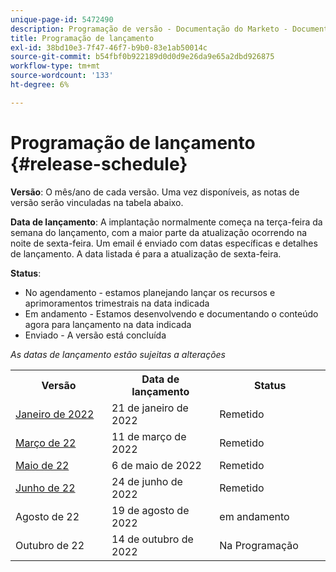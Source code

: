 ```yaml
---
unique-page-id: 5472490
description: Programação de versão - Documentação do Marketo - Documentação do produto
title: Programação de lançamento
exl-id: 38bd10e3-7f47-46f7-b9b0-83e1ab50014c
source-git-commit: b54fbf0b922189d0d0d9e26da9e65a2dbd926875
workflow-type: tm+mt
source-wordcount: '133'
ht-degree: 6%

---
```


# Programação de lançamento {#release-schedule}

**Versão**: O mês/ano de cada versão. Uma vez disponíveis, as notas de versão serão vinculadas na tabela abaixo.

**Data de lançamento**: A implantação normalmente começa na terça-feira da semana do lançamento, com a maior parte da atualização ocorrendo na noite de sexta-feira. Um email é enviado com datas específicas e detalhes de lançamento. A data listada é para a atualização de sexta-feira.

**Status**:

* No agendamento - estamos planejando lançar os recursos e aprimoramentos trimestrais na data indicada
* Em andamento - Estamos desenvolvendo e documentando o conteúdo agora para lançamento na data indicada
* Enviado - A versão está concluída

_As datas de lançamento estão sujeitas a alterações_

<table> 
 <colgroup> 
  <col> 
  <col> 
  <col> 
 </colgroup>
 <tbody> 
  <tr> 
   <th width="250px">Versão</th>
   <th width="250px">Data de lançamento</th>
   <th width="250px">Status</th>
  </tr>
  <tr> 
   <td><a href="/help/marketo/release-notes/previous-releases/2022/release-notes-jan-22.md">Janeiro de 2022</a></td>
   <td>21 de janeiro de 2022</td>
   <td>Remetido</td>
  </tr>
  <tr> 
   <td><a href="/help/marketo/release-notes/previous-releases/2022/release-notes-mar-22.md">Março de 22</a></td>
   <td>11 de março de 2022</td>
   <td>Remetido</td>
  </tr>
  <tr> 
   <td><a href="/help/marketo/release-notes/previous-releases/2022/release-notes-may-22.md">Maio de 22</a></td>
   <td>6 de maio de 2022</td>
   <td>Remetido</td>
  </tr>
  <tr> 
   <td><a href="/help/marketo/release-notes/current.md">Junho de 22</td>
   <td>24 de junho de 2022</td>
   <td>Remetido</td>
  </tr>
  <tr> 
   <td>Agosto de 22</td>
   <td>19 de agosto de 2022</td>
   <td>em andamento</td>
  </tr>
  <tr>
   <td>Outubro de 22</td>
   <td>14 de outubro de 2022</td>
   <td>Na Programação</td>
  </tr>
 </tbody>
</table>
